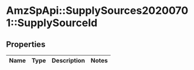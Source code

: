 # AmzSpApi::SupplySources20200701::SupplySourceId

## Properties
Name | Type | Description | Notes
------------ | ------------- | ------------- | -------------

